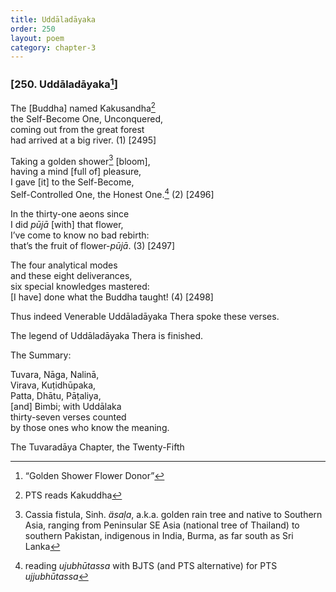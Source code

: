 ```yaml
---
title: Uddāladāyaka
order: 250
layout: poem
category: chapter-3
---
```


### \[250. Uddāladāyaka[^1]\]

The \[Buddha\] named Kakusandha[^2]  
the Self-Become One, Unconquered,  
coming out from the great forest  
had arrived at a big river. (1) \[2495\]

Taking a golden shower[^3] \[bloom\],  
having a mind \[full of\] pleasure,  
I gave \[it\] to the Self-Become,  
Self-Controlled One, the Honest One.[^4] (2) \[2496\]

In the thirty-one aeons since  
I did *pūjā* \[with\] that flower,  
I’ve come to know no bad rebirth:  
that’s the fruit of flower-*pūjā*. (3) \[2497\]

The four analytical modes  
and these eight deliverances,  
six special knowledges mastered:  
\[I have\] done what the Buddha taught! (4) \[2498\]

Thus indeed Venerable Uddāladāyaka Thera spoke these verses.

The legend of Uddāladāyaka Thera is finished.

The Summary:

Tuvara, Nāga, Nalinā,  
Virava, Kuṭidhūpaka,  
Patta, Dhātu, Pāṭaliya,  
\[and\] Bimbi; with Uddālaka  
thirty-seven verses counted  
by those ones who know the meaning.

The Tuvaradāya Chapter, the Twenty-Fifth

[^1]: “Golden Shower Flower Donor”

[^2]: PTS reads Kakuddha

[^3]: Cassia fistula, Sinh. *äsaḷa*, a.k.a. golden rain tree and native to Southern Asia, ranging from Peninsular SE Asia (national tree of Thailand) to southern Pakistan, indigenous in India, Burma, as far south as Sri Lanka

[^4]: reading *ujubhūtassa* with BJTS (and PTS alternative) for PTS *ujjubhūtassa*
